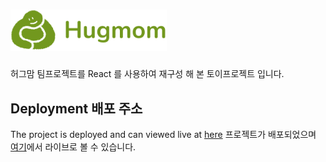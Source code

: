 # <img width="250" src="public/image/hugmom_logo_type_1.png" />

허그맘 팀프로젝트를 React 를 사용하여 재구성 해 본 토이프로젝트 입니다.



## Deployment 배포 주소
The project is deployed and can viewed live at [here](https://hyerin-hugmom.netlify.app/)
프로젝트가 배포되었으며 [여기](https://hyerin-hugmom.netlify.app/)에서 라이브로 볼 수 있습니다.






